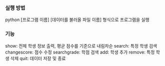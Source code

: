 ### 실행 방법
python [프로그램 이름] [데이터를 불러올 파일 이름] 형식으로 프로그램을 실행

### 기능
show: 전체 학생 정보 출력, 평균 점수를 기준으로 내림차순
search: 특정 학생 검색
changescore: 점수 수정
searchgrade: 학점 검색
add: 학생 추가
remove: 특정 학생 삭제
quit: 데이터 저장 및 종료